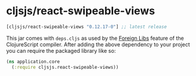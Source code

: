 # cljsjs/react-swipeable-views

[](dependency)
```clojure
[cljsjs/react-swipeable-views "0.12.17-0"] ;; latest release
```
[](/dependency)

This jar comes with `deps.cljs` as used by the [Foreign Libs][flibs] feature
of the ClojureScript compiler. After adding the above dependency to your project
you can require the packaged library like so:

```clojure
(ns application.core
  (:require cljsjs.react-swipeable-views))
```

[flibs]: https://clojurescript.org/reference/packaging-foreign-deps

